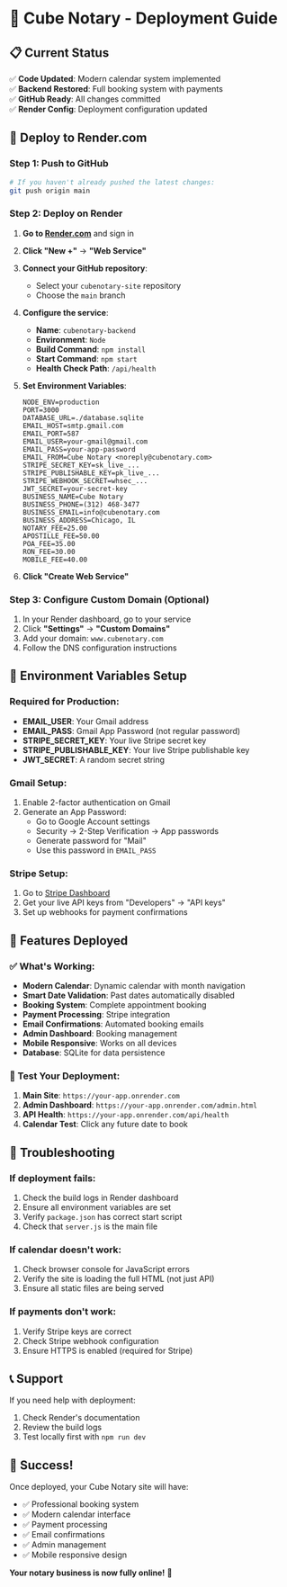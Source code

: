 # 🚀 Cube Notary - Deployment Guide

## 📋 **Current Status**
✅ **Code Updated**: Modern calendar system implemented  
✅ **Backend Restored**: Full booking system with payments  
✅ **GitHub Ready**: All changes committed  
✅ **Render Config**: Deployment configuration updated  

## 🎯 **Deploy to Render.com**

### **Step 1: Push to GitHub**
```bash
# If you haven't already pushed the latest changes:
git push origin main
```

### **Step 2: Deploy on Render**

1. **Go to [Render.com](https://render.com)** and sign in
2. **Click "New +"** → **"Web Service"**
3. **Connect your GitHub repository**:
   - Select your `cubenotary-site` repository
   - Choose the `main` branch

4. **Configure the service**:
   - **Name**: `cubenotary-backend`
   - **Environment**: `Node`
   - **Build Command**: `npm install`
   - **Start Command**: `npm start`
   - **Health Check Path**: `/api/health`

5. **Set Environment Variables**:
   ```
   NODE_ENV=production
   PORT=3000
   DATABASE_URL=./database.sqlite
   EMAIL_HOST=smtp.gmail.com
   EMAIL_PORT=587
   EMAIL_USER=your-gmail@gmail.com
   EMAIL_PASS=your-app-password
   EMAIL_FROM=Cube Notary <noreply@cubenotary.com>
   STRIPE_SECRET_KEY=sk_live_...
   STRIPE_PUBLISHABLE_KEY=pk_live_...
   STRIPE_WEBHOOK_SECRET=whsec_...
   JWT_SECRET=your-secret-key
   BUSINESS_NAME=Cube Notary
   BUSINESS_PHONE=(312) 468-3477
   BUSINESS_EMAIL=info@cubenotary.com
   BUSINESS_ADDRESS=Chicago, IL
   NOTARY_FEE=25.00
   APOSTILLE_FEE=50.00
   POA_FEE=35.00
   RON_FEE=30.00
   MOBILE_FEE=40.00
   ```

6. **Click "Create Web Service"**

### **Step 3: Configure Custom Domain (Optional)**
1. In your Render dashboard, go to your service
2. Click **"Settings"** → **"Custom Domains"**
3. Add your domain: `www.cubenotary.com`
4. Follow the DNS configuration instructions

## 🔧 **Environment Variables Setup**

### **Required for Production:**
- **EMAIL_USER**: Your Gmail address
- **EMAIL_PASS**: Gmail App Password (not regular password)
- **STRIPE_SECRET_KEY**: Your live Stripe secret key
- **STRIPE_PUBLISHABLE_KEY**: Your live Stripe publishable key
- **JWT_SECRET**: A random secret string

### **Gmail Setup:**
1. Enable 2-factor authentication on Gmail
2. Generate an App Password:
   - Go to Google Account settings
   - Security → 2-Step Verification → App passwords
   - Generate password for "Mail"
   - Use this password in `EMAIL_PASS`

### **Stripe Setup:**
1. Go to [Stripe Dashboard](https://dashboard.stripe.com)
2. Get your live API keys from "Developers" → "API keys"
3. Set up webhooks for payment confirmations

## 📱 **Features Deployed**

### **✅ What's Working:**
- **Modern Calendar**: Dynamic calendar with month navigation
- **Smart Date Validation**: Past dates automatically disabled
- **Booking System**: Complete appointment booking
- **Payment Processing**: Stripe integration
- **Email Confirmations**: Automated booking emails
- **Admin Dashboard**: Booking management
- **Mobile Responsive**: Works on all devices
- **Database**: SQLite for data persistence

### **🎯 Test Your Deployment:**
1. **Main Site**: `https://your-app.onrender.com`
2. **Admin Dashboard**: `https://your-app.onrender.com/admin.html`
3. **API Health**: `https://your-app.onrender.com/api/health`
4. **Calendar Test**: Click any future date to book

## 🚨 **Troubleshooting**

### **If deployment fails:**
1. Check the build logs in Render dashboard
2. Ensure all environment variables are set
3. Verify `package.json` has correct start script
4. Check that `server.js` is the main file

### **If calendar doesn't work:**
1. Check browser console for JavaScript errors
2. Verify the site is loading the full HTML (not just API)
3. Ensure all static files are being served

### **If payments don't work:**
1. Verify Stripe keys are correct
2. Check Stripe webhook configuration
3. Ensure HTTPS is enabled (required for Stripe)

## 📞 **Support**

If you need help with deployment:
1. Check Render's documentation
2. Review the build logs
3. Test locally first with `npm run dev`

## 🎉 **Success!**

Once deployed, your Cube Notary site will have:
- ✅ Professional booking system
- ✅ Modern calendar interface
- ✅ Payment processing
- ✅ Email confirmations
- ✅ Admin management
- ✅ Mobile responsive design

**Your notary business is now fully online!** 🚀
